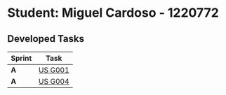 # Student: Miguel Cardoso - 1220772

## Developed Tasks

| Sprint | Task                                    |
|--------|-----------------------------------------|
| **A**  | [US G001](../Sprint%20A/G001/readme.md) |
| **A**  | [US G004](../Sprint%20A/G004/readme.md) |
